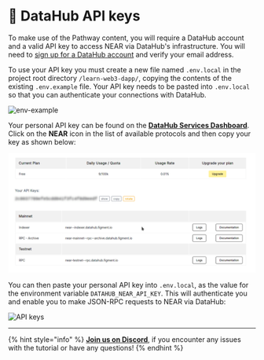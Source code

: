 # 🧩 DataHub API keys

To make use of the Pathway content, you will require a DataHub account and a valid API key to access NEAR via DataHub's infrastructure.
You will need to [sign up for a DataHub account](https://auth.figment.io/sign_up) and verify your email address.

To use your API key you must create a new file named `.env.local` in the project root directory `/learn-web3-dapp/`, copying the contents of the existing `.env.example` file. Your API key needs to be pasted into `.env.local` so that you can authenticate your connections with DataHub.

![env-example](https://user-images.githubusercontent.com/2707197/136933393-c0a0ddd9-fce7-4868-9690-9675919e8c58.gif)

Your personal API key can be found on the [**DataHub Services Dashboard**](https://datahub.figment.io/). Click on the **NEAR** icon in the list of available protocols and then copy your key as shown below:

![](../../../.gitbook/assets/pathways/near/near-setup.gif)

You can then paste your personal API key into `.env.local`, as the value for the environment variable `DATAHUB_NEAR_API_KEY`. This will authenticate you and enable you to make JSON-RPC requests to NEAR via DataHub:

![API keys](https://user-images.githubusercontent.com/2707197/136941013-1aad4f17-8f7f-4816-9c7c-acfbe56f93de.png)

---------------------------

{% hint style="info" %}
[**Join us on Discord**](https://figment.io/devchat), if you encounter any issues with the tutorial or have any questions!
{% endhint %}
